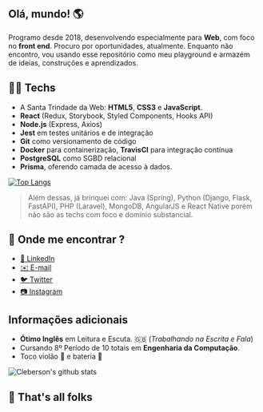 ## Olá, mundo! 🌎
Programo desde 2018, desenvolvendo especialmente para **Web**, com foco no **front end**. 
Procuro por oportunidades, atualmente. Enquanto não encontro, vou usando esse repositório como meu playground e armazém de ideias, construções e aprendizados.


## 👨‍💻 Techs
- A Santa Trindade da Web: **HTML5**, **CSS3** e **JavaScript**.
- **React** (Redux, Storybook, Styled Components, Hooks API)
- **Node.js** (Express, Axios)
- **Jest** em testes unitários e de integração 
- **Git** como versionamento de código
- **Docker** para containerização, **TravisCI** para integração contínua
- **PostgreSQL** como SGBD relacional
- **Prisma**, oferendo camada de acesso à dados.

[![Top Langs](https://github-readme-stats.vercel.app/api/top-langs/?username=cleberson-dev&layout=compact&bg_color=151515&title_color=fff&text_color=9f9f9f)](https://github.com/anuraghazra/github-readme-stats)
> Além dessas, já brinquei com: Java (Spring), Python (Django, Flask, FastAPI), PHP (Laravel), MongoDB, AngularJS e React Native porém não são as techs com foco e domínio substancial.

## 🧐 Onde me encontrar ?
- [👔 LinkedIn](https://www.linkedin.com/in/clebersondev/)
- [✉️ E-mail](mailto:cleberson.dev@gmail.com)
- [🐦 Twitter](https://twitter.com/jrcleb)
- [📷 Instagram](http://instagram.com/cleberson.io)


## Informações adicionais
- **Ótimo Inglês** em Leitura e Escuta. 🇬🇧 (_Trabalhando na Escrita e Fala_)
- Cursando 8º Período de 10 totais em **Engenharia da Computação**.
- Toco violão 🎸 e bateria 🥁

![Cleberson's github stats](https://github-readme-stats.vercel.app/api?username=cleberson-dev&show_icons=true&title_color=fff&icon_color=79ff97&text_color=9f9f9f&bg_color=151515)

## 🐰 That's all folks
